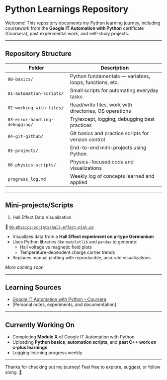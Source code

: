# Python Learnings Repository

Welcome! This repository documents my Python learning journey, including coursework from the **Google IT Automation with Python** certificate (Coursera), past experimental work, and self-study projects.

---

## Repository Structure

| Folder | Description |
|--------|-------------|
| `00-basics/` | Python fundamentals — variables, loops, functions, etc. |
| `01-automation-scripts/` | Small scripts for automating everyday tasks |
| `02-working-with-files/` | Read/write files, work with directories, OS operations |
| `03-error-handling-debugging/` | Try/except, logging, debugging best practices |
| `04-git-github/` | Git basics and practice scripts for version control |
| `05-projects/` | End-to-end mini-projects using Python |
| `06-physics-scripts/` | Physics-focused code and visualizations |
| `progress_log.md` | Weekly log of concepts learned and applied |

---

##  Mini-projects/Scripts

1. Hall Effect Data Visualization

📂 [`06-physics-scripts/hall-effect-plot.py`](./06-physics-scripts/hall-effect-plot.py)

- Visualizes data from a **Hall Effect experiment on p-type Germanium**
- Uses Python libraries like `matplotlib` and `pandas` to generate:
  - Hall voltage vs magnetic field plots
  - Temperature-dependent charge carrier trends
- Replaces manual plotting with reproducible, accurate visualizations

*More coming soon*

---

## Learning Sources

- [Google IT Automation with Python – Coursera](https://www.coursera.org/professional-certificates/google-it-automation)
- [Personal notes, experiments, and documentation]

---

## Currently Working On

- Completing **Module X** of Google IT Automation with Python
- Uploading **Python basics**, **automation scripts**, and **past C++ work on c-plus learnings**
- Logging learning progress weekly

---

Thanks for checking out my journey! Feel free to explore, suggest, or follow along. 👋
